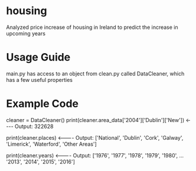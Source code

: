 # housing
Analyzed price increase of housing in Ireland to predict the increase in upcoming years


# Usage Guide
main.py has access to an object from clean.py called DataCleaner, which has a few useful properties



# Example Code

cleaner = DataCleaner()
print(cleaner.area_data['2004']['Dublin']['New'])      <---- Output: 322628

print(cleaner.places)     <---- Output: ['National', 'Dublin', 'Cork', 'Galway', 'Limerick', 'Waterford', 'Other Areas']

print(cleaner.years)     <---- Output: ['1976', '1977', '1978', '1979', '1980', ... '2013', '2014', '2015', '2016']
